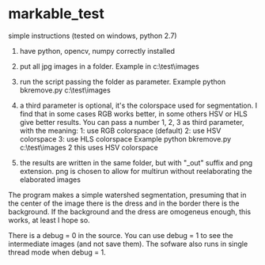 # markable_test

simple instructions (tested on windows, python 2.7)

1) have python, opencv, numpy correctly installed

2) put all jpg images in a folder. 
Example in c:\test\images

3) run the script passing the folder as parameter. 
Example python bkremove.py c:\test\images

4) a third parameter is optional, it's the colorspace used for segmentation. 
I find that in some cases RGB works better, in some others HSV or HLS give better results. 
You can pass a number 1, 2, 3 as third parameter, with the meaning:
1: use RGB colorspace (default)
2: use HSV colorspace
3: use HLS colorspace
Example python bkremove.py c:\test\images 2
this uses HSV colorspace

5) the results are written in the same folder, but with "_out" suffix and png extension.
png is chosen to allow for multirun without reelaborating the elaborated images

The program makes a simple watershed segmentation, presuming that in the 
center of the image there is the dress and in the border there is the background. 
If the background and the dress are omogeneus enough, this works, at least I hope so.

There is a debug = 0 in the source. You can use debug = 1 to see the intermediate 
images (and not save them). The sofware also runs in single thread mode when debug = 1.
